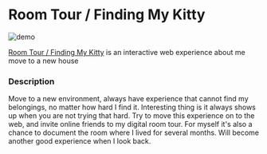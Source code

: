 #  Room Tour / Finding My Kitty
![demo](https://github.com/popper123/iml300/blob/master/project-1/asset/posterroom.gif)

[Room Tour / Finding My Kitty](http://popper123.github.io/iml300/project-1) is an interactive web experience about me move to a new house 


### Description

Move to a new environment, always have experience that cannot find my belongings, no matter how hard I find it. Interesting thing is it always shows up when you are not trying that hard.
Try to move this experience on to the web, and invite online friends to my digital room tour.
For myself it's also a chance to document the room where I lived for several months. Will become another good experience when I look back.
